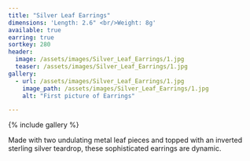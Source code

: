 ```yaml
---
title: "Silver Leaf Earrings"
dimensions: 'Length: 2.6" <br/>Weight: 8g'
available: true
earring: true
sortkey: 280
header:
  image: /assets/images/Silver_Leaf_Earrings/1.jpg
  teaser: /assets/images/Silver_Leaf_Earrings/1.jpg
gallery:
  - url: /assets/images/Silver_Leaf_Earrings/1.jpg
    image_path: /assets/images/Silver_Leaf_Earrings/1.jpg
    alt: "First picture of Earrings"

---
```



{% include gallery %}

Made with two undulating metal leaf pieces and topped with an inverted sterling silver teardrop, these sophisticated earrings are dynamic.